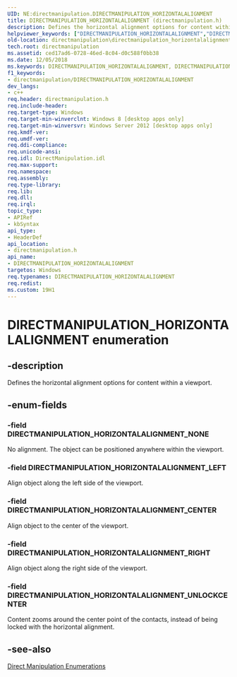 ```yaml
---
UID: NE:directmanipulation.DIRECTMANIPULATION_HORIZONTALALIGNMENT
title: DIRECTMANIPULATION_HORIZONTALALIGNMENT (directmanipulation.h)
description: Defines the horizontal alignment options for content within a viewport.
helpviewer_keywords: ["DIRECTMANIPULATION_HORIZONTALALIGNMENT","DIRECTMANIPULATION_HORIZONTALALIGNMENT enumeration [Direct Manipulation]","DIRECTMANIPULATION_HORIZONTALALIGNMENT_CENTER","DIRECTMANIPULATION_HORIZONTALALIGNMENT_LEFT","DIRECTMANIPULATION_HORIZONTALALIGNMENT_NONE","DIRECTMANIPULATION_HORIZONTALALIGNMENT_RIGHT","DIRECTMANIPULATION_HORIZONTALALIGNMENT_UNLOCKCENTER","directmanipulation.directmanipulation_horizontalalignment","directmanipulation/DIRECTMANIPULATION_HORIZONTALALIGNMENT","directmanipulation/DIRECTMANIPULATION_HORIZONTALALIGNMENT_CENTER","directmanipulation/DIRECTMANIPULATION_HORIZONTALALIGNMENT_LEFT","directmanipulation/DIRECTMANIPULATION_HORIZONTALALIGNMENT_NONE","directmanipulation/DIRECTMANIPULATION_HORIZONTALALIGNMENT_RIGHT","directmanipulation/DIRECTMANIPULATION_HORIZONTALALIGNMENT_UNLOCKCENTER"]
old-location: directmanipulation\directmanipulation_horizontalalignment.htm
tech.root: directmanipulation
ms.assetid: ced17ad6-0728-46ed-8c04-d0c588f0bb38
ms.date: 12/05/2018
ms.keywords: DIRECTMANIPULATION_HORIZONTALALIGNMENT, DIRECTMANIPULATION_HORIZONTALALIGNMENT enumeration [Direct Manipulation], DIRECTMANIPULATION_HORIZONTALALIGNMENT_CENTER, DIRECTMANIPULATION_HORIZONTALALIGNMENT_LEFT, DIRECTMANIPULATION_HORIZONTALALIGNMENT_NONE, DIRECTMANIPULATION_HORIZONTALALIGNMENT_RIGHT, DIRECTMANIPULATION_HORIZONTALALIGNMENT_UNLOCKCENTER, directmanipulation.directmanipulation_horizontalalignment, directmanipulation/DIRECTMANIPULATION_HORIZONTALALIGNMENT, directmanipulation/DIRECTMANIPULATION_HORIZONTALALIGNMENT_CENTER, directmanipulation/DIRECTMANIPULATION_HORIZONTALALIGNMENT_LEFT, directmanipulation/DIRECTMANIPULATION_HORIZONTALALIGNMENT_NONE, directmanipulation/DIRECTMANIPULATION_HORIZONTALALIGNMENT_RIGHT, directmanipulation/DIRECTMANIPULATION_HORIZONTALALIGNMENT_UNLOCKCENTER
f1_keywords:
- directmanipulation/DIRECTMANIPULATION_HORIZONTALALIGNMENT
dev_langs:
- c++
req.header: directmanipulation.h
req.include-header: 
req.target-type: Windows
req.target-min-winverclnt: Windows 8 [desktop apps only]
req.target-min-winversvr: Windows Server 2012 [desktop apps only]
req.kmdf-ver: 
req.umdf-ver: 
req.ddi-compliance: 
req.unicode-ansi: 
req.idl: DirectManipulation.idl
req.max-support: 
req.namespace: 
req.assembly: 
req.type-library: 
req.lib: 
req.dll: 
req.irql: 
topic_type:
- APIRef
- kbSyntax
api_type:
- HeaderDef
api_location:
- directmanipulation.h
api_name:
- DIRECTMANIPULATION_HORIZONTALALIGNMENT
targetos: Windows
req.typenames: DIRECTMANIPULATION_HORIZONTALALIGNMENT
req.redist: 
ms.custom: 19H1
---
```


# DIRECTMANIPULATION_HORIZONTALALIGNMENT enumeration


## -description


Defines the horizontal alignment options for content within a viewport.


## -enum-fields




### -field DIRECTMANIPULATION_HORIZONTALALIGNMENT_NONE

No alignment. The object can be positioned anywhere within the viewport.


### -field DIRECTMANIPULATION_HORIZONTALALIGNMENT_LEFT

Align object along the left side of the viewport.


### -field DIRECTMANIPULATION_HORIZONTALALIGNMENT_CENTER

Align object to the center of the viewport.


### -field DIRECTMANIPULATION_HORIZONTALALIGNMENT_RIGHT

Align object along the right side of the viewport.


### -field DIRECTMANIPULATION_HORIZONTALALIGNMENT_UNLOCKCENTER

Content zooms around the center point of the contacts, instead of being locked with the horizontal alignment.


## -see-also




<a href="https://docs.microsoft.com/previous-versions/windows/desktop/directmanipulation/direct-manipulation-enumerations">Direct Manipulation Enumerations</a>
 

 

